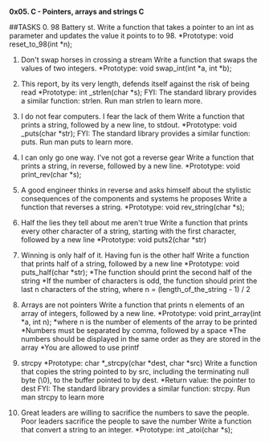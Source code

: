 **0x05. C - Pointers, arrays and strings
C** 

##TASKS
0. 98 Battery st.
Write a function that takes a pointer to an int as parameter and updates the value it points to to 98.
*Prototype: void reset_to_98(int *n);

1. Don't swap horses in crossing a stream
Write a function that swaps the values of two integers.
*Prototype: void swap_int(int *a, int *b);

2. This report, by its very length, defends itself against the risk of being read
*Prototype: int _strlen(char *s);
FYI: The standard library provides a similar function: strlen. Run man strlen to learn more.

3. I do not fear computers. I fear the lack of them
Write a function that prints a string, followed by a new line, to stdout.
*Prototype: void _puts(char *str);
FYI: The standard library provides a similar function: puts. Run man puts to learn more.

4. I can only go one way. I've not got a reverse gear
Write a function that prints a string, in reverse, followed by a new line.
*Prototype: void print_rev(char *s);

5. A good engineer thinks in reverse and asks himself about the stylistic consequences of the components and systems he proposes
Write a function that reverses a string.
*Prototype: void rev_string(char *s);

6. Half the lies they tell about me aren't true
Write a function that prints every other character of a string, starting with the first character, followed by a new line
*Prototype: void puts2(char *str)

7. Winning is only half of it. Having fun is the other half
Write a function that prints half of a string, followed by a new line
*Prototype: void puts_half(char *str);
*The function should print the second half of the string
*If the number of characters is odd, the function should print the last n characters of the string, where n = (length_of_the_string - 1) / 2

8. Arrays are not pointers
Write a function that prints n elements of an array of integers, followed by a new line.
*Prototype: void print_array(int *a, int n);
*where n is the number of elements of the array to be printed
*Numbers must be separated by comma, followed by a space
*The numbers should be displayed in the same order as they are stored in the array
*You are allowed to use printf

9. strcpy
*Prototype: char *_strcpy(char *dest, char *src)
Write a function that copies the string pointed to by src, including the terminating null byte (\0), to the buffer pointed to by dest.
*Return value: the pointer to dest
FYI: The standard library provides a similar function: strcpy. Run man strcpy to learn more

10. Great leaders are willing to sacrifice the numbers to save the people. Poor leaders sacrifice the people to save the number Write a function that convert a string to an integer.
*Prototype: int _atoi(char *s);

